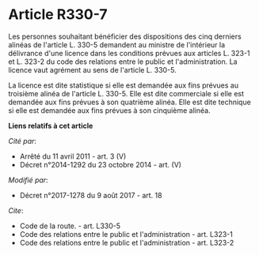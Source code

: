 # Article R330-7

Les personnes souhaitant bénéficier des dispositions des cinq derniers alinéas de l'article L. 330-5 demandent au ministre de
l'intérieur la délivrance d'une licence dans les conditions prévues aux articles L. 323-1 et L. 323-2 du code des relations
entre le public et l'administration. La licence vaut agrément au sens de l'article L. 330-5.

La licence est dite statistique si elle est demandée aux fins prévues au troisième alinéa de l'article L. 330-5. Elle est
dite commerciale si elle est demandée aux fins prévues à son quatrième alinéa. Elle est dite technique si elle est demandée
aux fins prévues à son cinquième alinéa.

**Liens relatifs à cet article**

_Cité par_:

  - Arrêté du 11 avril 2011 - art. 3 (V)
  - Décret n°2014-1292 du 23 octobre 2014 - art. (V)

_Modifié par_:

  - Décret n°2017-1278 du 9 août 2017 - art. 18

_Cite_:

  - Code de la route. - art. L330-5
  - Code des relations entre le public et l'administration - art. L323-1
  - Code des relations entre le public et l'administration - art. L323-2
